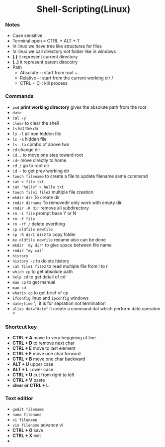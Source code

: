 <h1 align='center'>Shell-Scripting(Linux)</h1>

### Notes
- Case sensitive
- Terminal open = CTRL + ALT + T
- In linux we have tree like structures for files
- In linux we call directory not folder like in windows
- **(.)** it represent current directory
- **(..)** it represent parent direcotry
- Path
  - Absolute **-:** start from root ~
  - Relative **-:** start from the current working dir /
  - CTRL + C-: kill process

### Commands
- ```pwd``` **print working directory** gives the absolute path from the root 
- ```date``` 
- ```cal -y```
- ```clear``` to clear the shell
- ```ls``` list the dir
- ```ls -l``` all non hidden file
- ```ls -a``` hidden file
- ```ls -la``` combo of above two
- ```cd``` change dir
- ```cd..``` to move one step toward root
- ```cd~``` move directly to home
- ```cd /``` go to root dir
- ```cd -``` to get prev working dir
- ```touch filename``` to create a file to update filename same command
- ```cat > file.txt```
- ```cat "hello" > hello.txt```
- ```touch file1 file2``` multiple file creation
- ```mkdir dir``` To create dir
- ```rmdir dirname``` To removedir only work with empty dir
- ```rmdir -R dir``` remove all subdirectory
- ```rm -i file``` prompt base Y or N 
- ```rm -f file``` 
- ```rm -rf /``` delete everthing
- ```cp oldfile newfile```
- ```cp -R dir1 dir2``` to copy folder
- ```mv oldfile newfile``` rename also can be done
- ```mkdir 'my dir'``` to give space between file name
- ```rmdir "my cat"``` 
- ```history```
- ```history -c``` to delete history
- ```cat file1 file2``` to read multiple file from l to r
- ```which cp``` to get absolute path
- ```help cd``` to get detail of cd
- ```man cp``` to get manual
- ```man cd``` 
- ```whatis cp``` to get brief of cp
- ```ifconfig``` linux and ```ipconfig``` windows
- ```date;time``` ';' it is for sepration not termination
- ```alias dat="date"``` it create a command dat which perform date operaton _*_
### Shortcut key

- **CTRL + A** move to very beggining of line.
- **CTRL + D** to remove next char
- **CTRL + E** move to last element
- **CTRL + F** move one char forward
- **CTRL + B** move one char backward
- **ALT + U** upper case
- **ALT + L** Lower case
- **CTRL + U** cut from right to left
- **CTRL + V** paste
- **clear or CTRL + L**

### Text editior

- ```gedit filename```
- ```nano filename```
- ```vi filename```
- ```vim filename``` advance vi
- **CTRL + O** save 
- **CTRL + X** exit
- 
